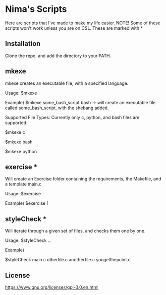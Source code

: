 # Nima's Scripts

Here are scripts that I've made to make my life easier. 
NOTE! 
Some of these scripts won't work unless you are on CSL.
These are marked with *

## Installation

Clone the repo, and add the directory to your PATH.

## mkexe

mkexe creates an executable file, with a specified language.

Usage:
$mkexe <FILENAME> <LANGUAGE>

Example) 
$mkexe some_bash_script bash
-> will create an executable file called some_bash_script, with the shebang added.

Supported File Types:
Currently only c, python, and bash files are supported.

$mkexe <FILENAME> c

$mkexe <FILENAME> bash

$mkexe <FILENAME> python
  
## exercise  *

Will create an Exercise folder containing the requirements, the Makefile, and a
template main.c

Usage:
$exercise <EXERCISE NUMBER>

Example)
$exercise 1

## styleCheck  *

Will iterate through a given set of files, and checks them one by one.

Usage:
$styleCheck <FILE1> <FILE2> <FIL3> ...
 
Example)

$styleCheck main.c otherfile.c anotherfile.c yougetthepoint.c

## License
https://www.gnu.org/licenses/gpl-3.0.en.html

